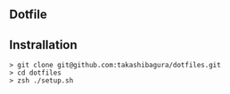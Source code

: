 ## Dotfile

## Instrallation

```
> git clone git@github.com:takashibagura/dotfiles.git
> cd dotfiles
> zsh ./setup.sh
```
